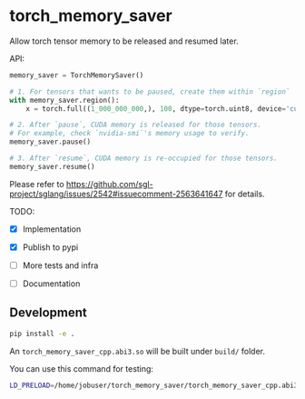 # torch_memory_saver

Allow torch tensor memory to be released and resumed later.

API:

```python
memory_saver = TorchMemorySaver()

# 1. For tensors that wants to be paused, create them within `region`
with memory_saver.region():
    x = torch.full((1_000_000_000,), 100, dtype=torch.uint8, device='cuda')

# 2. After `pause`, CUDA memory is released for those tensors.
# For example, check `nvidia-smi`'s memory usage to verify.
memory_saver.pause()

# 3. After `resume`, CUDA memory is re-occupied for those tensors.
memory_saver.resume()
```

Please refer to https://github.com/sgl-project/sglang/issues/2542#issuecomment-2563641647 for details.

TODO:

- [x] Implementation
- [x] Publish to pypi
- [ ] More tests and infra
- [ ] Documentation


## Development

```bash
pip install -e .
```

An `torch_memory_saver_cpp.abi3.so` will be built under `build/` folder.

You can use this command for testing:
```bash
LD_PRELOAD=/home/jobuser/torch_memory_saver/torch_memory_saver_cpp.abi3.so python examples/simple.py
```